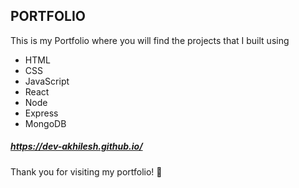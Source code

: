 ## PORTFOLIO
This is my Portfolio where you will find the projects that I built using 
  - HTML
  - CSS
  - JavaScript
  - React
  - Node
  - Express
  - MongoDB
    
##### https://dev-akhilesh.github.io/

Thank you for visiting my portfolio! 🚀
